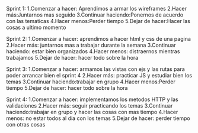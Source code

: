 Sprint 1:
1.Comenzar a hacer: Aprendimos a armar los wireframes
2.Hacer más:Juntarnos mas seguido
3.Continuar haciendo:Ponernos de acuerdo con las tematicas
4.Hacer menos:Perder tiempo
5.Dejar de hacer:Hacer las cosas a ultimo momento

Sprint 2:
1.Comenzar a hacer: aprendimos a hacer html y css de una pagina
2.Hacer más: juntarnos mas a trabajar durante la semana
3.Continuar haciendo: estar bien organizados
4.Hacer menos: distraernos mientras trabajamos
5.Dejar de hacer: hacer todo sobre la hora

Sprint 3:
1.Comenzar a hacer: armamos las vistas con ejs y las rutas para poder arrancar bien el sprint 4
2.Hacer más: practicar JS y estudiar bien los temas
3.Continuar haciendo:trabajar en grupo
4.Hacer menos:Perder tiempo
5.Dejar de hacer: hacer todo sobre la hora

Sprint 4:
1.Comenzar a hacer: implementamos los metodos HTTP y las validaciones
2.Hacer más: seguir practicando los temas
3.Continuar haciendo:trabajar en grupo y hacer las cosas con mas tiempo
4.Hacer menos: no estar todos al dia con los temas
5.Dejar de hacer: perder tiempo con otras cosas
